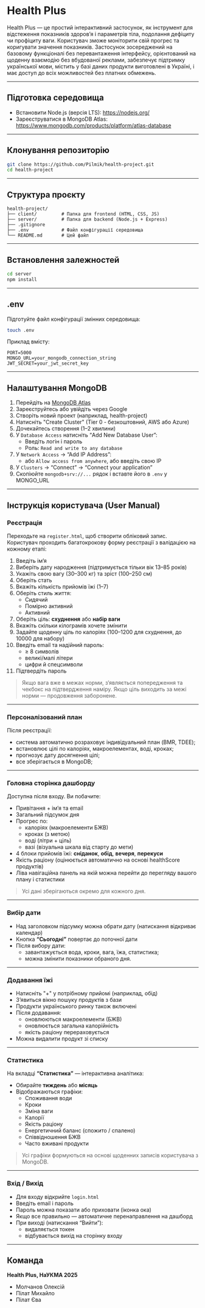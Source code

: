 # Health Plus

Health Plus — це простий інтерактивний застосунок, як інструмент для відстеження показників здоров’я і параметрів тіла, подолання дефіциту чи профіциту ваги. Користувач зможе моніторити свій прогрес та коригувати значення показників. Застосунок зосереджений на базовому функціоналі без перевантаження інтерфейсу, орієнтований на щоденну взаємодію без вбудованої реклами, забезпечує підтримку української мови, містить у базі даних продукти виготовлені в Україні, і має доступ до всіх можливостей без платних обмежень.

---

## Підготовка середовища

- Встановити Node.js (версія LTS): https://nodejs.org/
- Зареєструватися в MongoDB Atlas: https://www.mongodb.com/products/platform/atlas-database

---

## Клонування репозиторію

```bash
git clone https://github.com/Pilmik/health-project.git
cd health-project
```

---

## Структура проєкту

```
health-project/
├── client/         # Папка для frontend (HTML, CSS, JS)
├── server/         # Папка для backend (Node.js + Express)
├── .gitignore
├── .env            # Файл конфігурації середовища
└── README.md       # Цей файл
```

---

## Встановлення залежностей

```bash
cd server
npm install
```

---

## .env

Підготуйте файл конфігурації змінних середовища:

```bash
touch .env
```

Приклад вмісту:

```env
PORT=5000
MONGO_URL=your_mongodb_connection_string
JWT_SECRET=your_jwt_secret_key
```

---

## Налаштування MongoDB

1. Перейдіть на [MongoDB Atlas](https://www.mongodb.com/cloud/atlas)
2. Зареєструйтесь або увійдіть через Google
3. Створіть новий проект (наприклад, health-project)
4. Натисніть "Create Cluster" (Tier 0 - безкоштовний, AWS або Azure)
5. Дочекайтесь створення (1–2 хвилини)
6. У `Database Access` натисніть “Add New Database User”:
   - Введіть логін і пароль
   - Роль: `Read and write to any database`
7. У `Network Access` → “Add IP Address”:
   - або `Allow access from anywhere`, або введіть свою IP
8. У `Clusters` → “Connect” → “Connect your application”
9. Скопіюйте `mongodb+srv://...` рядок і вставте його в `.env` у MONGO_URL

---

## Інструкція користувача (User Manual)

### Реєстрація

Переходьте на `register.html`, щоб створити обліковий запис. Користувач проходить багатокрокову форму реєстрації з валідацією на кожному етапі:

1. Введіть ім’я
2. Виберіть дату народження (підтримується тільки вік 13–85 років)
3. Укажіть свою вагу (30–300 кг) та зріст (100–250 см)
4. Оберіть стать
5. Вкажіть кількість прийомів їжі (1–7)
6. Оберіть стиль життя:
   - Сидячий
   - Помірно активний
   - Активний
7. Оберіть ціль: **схуднення** або **набір ваги**
8. Вкажіть скільки кілограмів хочете змінити
9. Задайте щоденну ціль по калоріях (100–1200 для схуднення, до 10000 для набору)
10. Введіть email та надійний пароль:
    - ≥ 8 символів
    - великі/малі літери
    - цифри й спецсимволи
11. Підтвердіть пароль

> Якщо вага вже в межах норми, зʼявляється попередження та чекбокс на підтвердження наміру. Якщо ціль виходить за межі норми — продовження заборонене.

---

### Персоналізований план

Після реєстрації:
- система автоматично розраховує індивідуальний план (BMR, TDEE);
- встановлює цілі по калоріях, макроелементах, воді, кроках;
- прогнозує дату досягнення цілі;
- все зберігається в MongoDB;

---

### Головна сторінка дашборду

Доступна після входу. Ви побачите:

- Привітання + ім’я та email
- Загальний підсумок дня
- Прогрес по:
  - калоріях (макроелементи БЖВ)
  - кроках (з метою)
  - воді (літри + ціль)
  - вазі (візуальна шкала від старту до мети)
- 4 блоки прийомів їжі: **сніданок**, **обід**, **вечеря**, **перекуси**
- Якість раціону (оцінюється автоматично на основі healthScore продуктів)
- Ліва навігаційна панель на якій можна перейти до перегляду вашого плану і статистики

> Усі дані зберігаються окремо для кожного дня.

---

### Вибір дати

- Над заголовком підсумку можна обрати дату (натискання відкриває календар)
- Кнопка **“Сьогодні”** повертає до поточної дати
- Після вибору дати:
  - завантажується вода, кроки, вага, їжа, статистика;
  - можна змінити показники обраного дня.

---

### Додавання їжі

- Натисніть "+" у потрібному прийомі (наприклад, обід)
- Зʼявиться вікно пошуку продуктів з бази
- Продукти українського ринку також включені
- Після додавання:
  - оновлюються макроелементи (БЖВ)
  - оновлюється загальна калорійність
  - якість раціону перераховується
- Можна видалити продукт зі списку

---

### Статистика

На вкладці **“Статистика”** — інтерактивна аналітика:

- Обирайте **тиждень** або **місяць**
- Відображаються графіки:
  - Споживання води
  - Кроки
  - Зміна ваги
  - Калорії
  - Якість раціону
  - Енергетичний баланс (спожито / спалено)
  - Співвідношення БЖВ
  - Часто вживані продукти

> Усі графіки формуються на основі щоденних записів користувача з MongoDB.

---

### Вхід / Вихід

- Для входу відкрийте `login.html`
- Введіть email і пароль
- Пароль можна показати або приховати (іконка ока)
- Якщо все правильно — автоматичне перенаправлення на дашборд
- При виході (натискання “Вийти”):
  - видаляється токен
  - відбувається вихід на сторінку входу

---

## Команда

**Health Plus, НаУКМА 2025**  
- Молчанов Олексій  
- Пілат Михайло  
- Пілат Єва
